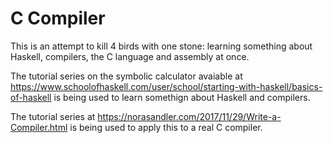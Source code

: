 # C Compiler

This is an attempt to kill 4 birds with one stone: learning something about Haskell, compilers, the C language and assembly at once.

The tutorial series on the symbolic calculator avaiable at https://www.schoolofhaskell.com/user/school/starting-with-haskell/basics-of-haskell is being used to learn somethign about Haskell and compilers.

The tutorial series at https://norasandler.com/2017/11/29/Write-a-Compiler.html is being used to apply this to a real C compiler.


